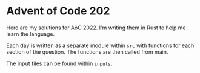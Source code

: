 # Advent of Code 202

Here are my solutions for AoC 2022. I'm writing them in Rust to help me learn the language.

Each day is written as a separate module within `src` with functions for each section of the question. The functions are then called from main.

The input files can be found within `inputs`.
